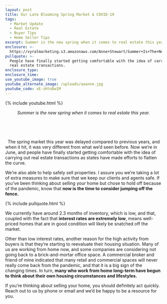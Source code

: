 ```yaml
---
layout: post
title: Our Late Blooming Spring Market & COVID-19
tags:
  - Market Update
  - Real Estate
  - Buyer Tips
  - Home Seller Tips
excerpt: Summer is the new spring when it comes to real estate this year.
enclosure: >-
  https://vyralmarketing.s3.amazonaws.com/Anne+Stewart/Summer+Is+The+New+Spring.mp4
pullquote: >-
  People have finally started getting comfortable with the idea of carrying out
  real estate transactions.
enclosure_type:
enclosure_time:
use_youtube_image: true
youtube_alternate_image: /uploads/aaanne.jpg
youtube_code: xE-zHtoDw1M
---
```


{% include youtube.html %}

<center><em>Summer is the new spring when it comes to real estate this year.</em></center>

&nbsp;

<center>&nbsp;</center>

&nbsp; The spring market this year was delayed compared to previous years, and when it hit, it was very different from what we’d seen before. Now we’re in June, and people have finally started getting comfortable with the idea of carrying out real estate transactions as states have made efforts to flatten the curve.

We’re also able to help safely sell properties. I assure you we’re taking a lot of extra measures to make sure that we keep our clients and agents safe. If you’ve been thinking about selling your home but chose to hold off because of the pandemic, know that **now is the time to consider jumping off the fence.**

{% include pullquote.html %}

We currently have around 2.3 months of inventory, which is low, and that, coupled with the fact that **interest rates are extremely low**, means well-priced homes that are in good condition will likely be snatched off the market.&nbsp;

Other than low interest rates, another reason for the high activity from buyers is that they’re starting to reevaluate their housing situation. Many of us are working from home now, and some companies are considering not going back to a brick-and-mortar office space. A commercial broker and friend of mine indicated that many retail and commercial spaces will never really come back from the pandemic, and that it is a big sign of the changing times. In turn, **many who work from home long-term have begun to think about their own housing circumstances and lifestyles.**

If you’re thinking about selling your home, you should definitely act quickly. Reach out to us by phone or email and we’d be happy to be a resource for you.